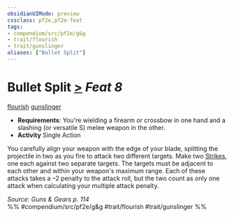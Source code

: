 ```yaml
---
obsidianUIMode: preview
cssclass: pf2e,pf2e-feat
tags:
- compendium/src/pf2e/g&g
- trait/flourish
- trait/gunslinger
aliases: ["Bullet Split"]
---
```

# Bullet Split  [>](/rules/core-rulebook/chapter-9-playing-the-game.md#Actions "Single Action") *Feat 8*  
[flourish](/rules/traits/flourish.md)  [gunslinger](/rules/traits/gunslinger-g-g.md)  

- **Requirements**: You're wielding a firearm or crossbow in one hand and a slashing (or versatile S) melee weapon in the other.
- **Activity** Single Action

You carefully align your weapon with the edge of your blade, splitting the projectile in two as you fire to attack two different targets. Make two [Strikes](/rules/actions/strike.md), one each against two separate targets. The targets must be adjacent to each other and within your weapon's maximum range. Each of these attacks takes a –2 penalty to the attack roll, but the two count as only one attack when calculating your multiple attack penalty.

*Source: Guns & Gears p. 114*  
%% #compendium/src/pf2e/g&g #trait/flourish #trait/gunslinger %%